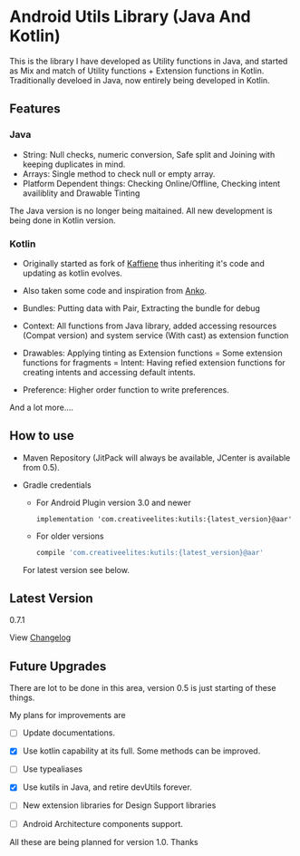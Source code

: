# Android Utils Library (Java And Kotlin)
This is the library I have developed as Utility functions in Java, and started as Mix and match of Utility functions + Extension functions in Kotlin. Traditionally develoed in Java, now entirely being developed in Kotlin.

## Features
### Java 
- String: Null checks, numeric conversion, Safe split and Joining with keeping duplicates in mind.
- Arrays: Single method to check null or empty array.
- Platform Dependent things: Checking Online/Offline, Checking intent availiblity and Drawable Tinting 

The Java version is no longer being maitained. All new development is being done in Kotlin version.

### Kotlin
- Originally started as fork of [Kaffiene](https://github.com/ragunathjawahar/kaffeine) thus inheriting it's code and updating as kotlin evolves.
- Also taken some code and inspiration from [Anko](https://github.com/Kotlin/anko). 

    
- Bundles: Putting data with Pair, Extracting the bundle for debug
- Context: All functions from Java library, added accessing resources (Compat version) and system service (With cast) as extension function 
- Drawables: Applying tinting as Extension functions
= Some extension functions for fragments
= Intent: Having refied extension functions for creating intents and accessing default intents.
- Preference: Higher order function to write preferences.

And a lot more....

## How to use
- Maven Repository (JitPack will always be available, JCenter is available from 0.5).

- Gradle credentials 
    - For Android Plugin version 3.0 and newer
        ```goovy
        implementation 'com.creativeelites:kutils:{latest_version}@aar'
        ```
    - For older versions
        ```Groovy
        compile 'com.creativeelites:kutils:{latest_version}@aar'
        ```
    
    For latest version see below.
    
## Latest Version
0.7.1

View [Changelog](changelog.md)

## Future Upgrades 
There are lot to be done in this area, version 0.5 is just starting of these things.

My plans for improvements are
- [ ] Update documentations.
- [x] Use kotlin capability at its full. Some methods can be improved.
- [ ] Use typealiases
- [x] Use kutils in Java, and retire devUtils forever.
- [ ] New extension libraries for Design Support libraries
- [ ] Android Architecture components support.


All these are being planned for version 1.0. Thanks